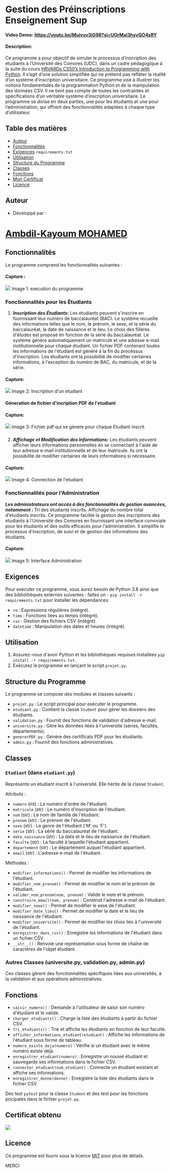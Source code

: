 # Gestion des Préinscriptions Enseignement Sup

#### Video Demo:  <https://youtu.be/Mujvuv3jG98?si=UOrMaI3hyvQO4sRY>

#### Description:
Ce programme a pour objectif de simuler le processus d’inscription des étudiants à l’Université des Comores (UDC), dans un cadre pédagogique à la suite du cours [HRVARDx CS50’s Introduction to Programming with Python](https://cs50.harvard.edu/python/2022/). Il s’agit d’une solution simplifiée qui ne prétend pas refléter la réalité d’un système d’inscription universitaire. Ce programme vise à illustrer les notions fondamentales de la programmation Python et de la manipulation des données CSV. Il ne tient pas compte de toutes les contraintes et spécifications d’un véritable système d’inscription universitaire. Le programme se divise en deux parties, une pour les étudiants et une pour l’administration, qui offrent des fonctionnalités adaptées à chaque type d’utilisateur.

## Table des matières

- [Auteur](#auteur)
- [Fonctionnalités](#fonctionnalités) 
- [Exigences](#exigences) ``requirements.txt``
- [Utilisation](#utilisation)
- [Structure du Programme](#structure-du-programme)
- [Classes](#classes)
- [Fonctions](#fonctions)
- [Mon Certificat](#mon-Certificat)
- [Licence](#licence)

## Auteur
- Développé par : 
# [Ambdil-Kayoum MOHAMED](https://linktr.ee/Kayoummh)


## Fonctionnalités
Le programme comprend les fonctionnalités suivantes :

#### Capture :
<img src="projet/Capture_Menu.png" />
Image 1: execution du programme 
        
### Fonctionnalités pour les Étudiants
1. ***Inscription des Étudiants:*** 
Les étudiants peuvent s'inscrire en fournissant leur numéro de baccalauréat (BAC).
Le système recueille des informations telles que le nom, le prénom, le sexe, et la série du baccalauréat, la date de naissance et le lieu.
Le choix des filières d'études est proposé en fonction de la série du baccalauréat.
Le système génère automatiquement un matricule et une adresse e-mail institutionnelle pour chaque étudiant.
Un fichier PDF contenant toutes les informations de l'étudiant est généré à la fin du processus d'inscription.
Les étudiants ont la possibilité de modifier certaines informations, à l'exception du numéro de BAC, du matricule, et de la série.

#### Capture:
<img src="projet/Capture_inscription.png" />
Image 2: Inscription d'un etudiant

#### Géneration de fichier d'incription PDF de l'etudiant

#### Capture:
<img src="projet/pdf.png" />
Image 3: Fichier pdf qui se gènere pour chaque Etudiant inscrit

###

2. ***Affichage et Modification des Informations:***
Les étudiants peuvent afficher leurs informations personnelles en se connectant à l'aide de leur adresse e-mail institutionnelle et de leur matricule.
Ils ont la possibilité de modifier certaines de leurs informations si nécessaire.

#### Capture:
<img src="projet/Capture_connection.png" />
Image 4: Connection de l'etudiant


### Fonctionnalités pour l'Administration
***Les administrateurs ont accès à des fonctionnalités de gestion avancées, notamment :***
Tri des étudiants inscrits.
Affichage du nombre total d'étudiants inscrits.
Ce programme facilite la gestion des inscriptions des étudiants à l'Université des Comores en fournissant une interface conviviale pour les étudiants et des outils efficaces pour l'administration. Il simplifie le processus d'inscription, de suivi et de gestion des informations des étudiants.

#### Capture:
<img src="projet/admin.jpg" />
Image 5: Interface Administration

## Exigences

Pour exécuter ce programme, vous aurez besoin de Python 3.8 ainsi que des bibliothèques externes suivantes :
faites un  - ``pip install -r requirements.txt`` pour installer les dépendances:

- `re` : Expressions régulières (intégré).
- `time` : Fonctions liées au temps (intégré).
- `csv` : Gestion des fichiers CSV (intégré).
- `datetime` : Manipulation des dates et heures (intégré).

## Utilisation

1. Assurez-vous d'avoir Python et les bibliothèques requises installées ``pip install -r requirements.txt``.
2. Exécutez le programme en lançant le script `projet.py`.

## Structure du Programme

Le programme se compose des modules et classes suivants :

- `projet.py` : Le script principal pour exécuter le programme.
- `etudiant.py` : Contient la classe `Student` pour gérer les dossiers des étudiants.
- `validation.py` : Fournit des fonctions de validation d'adresse e-mail.
- `universite.py` : Gère les données liées à l'université (séries, facultés, départements).
- `genererPDF.py` : Génère des certificats PDF pour les étudiants.
- `admin.py` : Fournit des fonctions administratives.

## Classes

### `Etudiant` (dans `etudiant.py`)

Représente un étudiant inscrit à l'université. Elle hérite de la classe `Student`.

Attributs :
- `numero` (int) : Le numéro d'ordre de l'étudiant.
- `matricule` (str) : Le numéro d'inscription de l'étudiant.
- `nom` (str) : Le nom de famille de l'étudiant.
- `prenom` (str) : Le prénom de l'étudiant.
- `sexe` (str) : Le genre de l'étudiant ('M' ou 'F').
- `serie` (str) : La série du baccalauréat de l'étudiant.
- `date_naissance` (str) : La date et le lieu de naissance de l'étudiant.
- `faculte` (str) : La faculté à laquelle l'étudiant appartient.
- `departement` (str) : Le département auquel l'étudiant appartient.
- `email` (str) : L'adresse e-mail de l'étudiant.

Méthodes :
- `modifier_informations()` : Permet de modifier les informations de l'étudiant.
- `modifier_nom_prenom()` : Permet de modifier le nom et le prénom de l'étudiant.
- `valider_nom_prenom(nom, prenom)` : Valide le nom et le prénom.
- `construire_email(nom, prenom)` : Construit l'adresse e-mail de l'étudiant.
- `modifier_sexe()` : Permet de modifier le sexe de l'étudiant.
- `modifier_date_lieu()` : Permet de modifier la date et le lieu de naissance de l'étudiant.
- `modifier_universite()` : Permet de modifier les choix liés à l'université de l'étudiant.
- `enregistrer_dans_csv()` : Enregistre les informations de l'étudiant dans un fichier CSV.
- `__str__()` : Renvoie une représentation sous forme de chaîne de caractères de l'objet étudiant.

### Autres Classes (universite.py, validation.py, admin.py)

Ces classes gèrent des fonctionnalités spécifiques liées aux universités, à la validation et aux opérations administratives.

## Fonctions

- `saisir_numero()` : Demande à l'utilisateur de saisir son numéro d'étudiant et le valide.
- `charger_etudiants()` : Charge la liste des étudiants à partir du fichier CSV.
- `tri_etudiants()` : Trie et affiche les étudiants en fonction de leur faculté.
- `afficher_informations_etudiant(etudiant)` : Affiche les informations de l'étudiant sous forme de tableau.
- `numero_existe_deja(numero)` : Vérifie si un étudiant avec le même numéro existe déjà.
- `enregistrer_etudiant(numero)` : Enregistre un nouvel étudiant et sauvegarde ses informations dans le fichier CSV.
- `connecter_etudiant(num_etudiant)` : Connecte un étudiant existant et affiche ses informations.
- `enregistrer_donne(donne)` : Enregistre la liste des étudiants dans le fichier CSV.

Des test ``pytest`` pour la classe ``Student`` et des test pour les fonctions pricipales dans le fichier ``projet.py``.

## Certificat obtenu

<img src="projet/CS50Pcertificat.png" />


## Licence

Ce programme est fourni sous la licence [MIT](LICENSE) pour plus de détails.



MERCI
